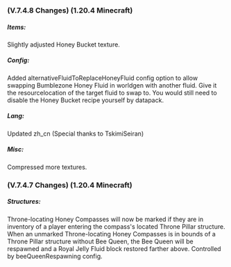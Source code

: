 ### **(V.7.4.8 Changes) (1.20.4 Minecraft)**

##### Items:
Slightly adjusted Honey Bucket texture.

##### Config:
Added alternativeFluidToReplaceHoneyFluid config option to allow swapping Bumblezone Honey Fluid in worldgen with another fluid.
Give it the resourcelocation of the target fluid to swap to. You would still need to disable the Honey Bucket recipe yourself by datapack.

##### Lang:
Updated zh_cn (Special thanks to TskimiSeiran)

##### Misc:
Compressed more textures.


### **(V.7.4.7 Changes) (1.20.4 Minecraft)**

##### Structures:
Throne-locating Honey Compasses will now be marked if they are in inventory of a player entering the compass's located Throne Pillar structure.
 When an unmarked Throne-locating Honey Compasses is in bounds of a Throne Pillar structure without Bee Queen,
 the Bee Queen will be respawned and a Royal Jelly Fluid block restored farther above.
 Controlled by beeQueenRespawning config.

